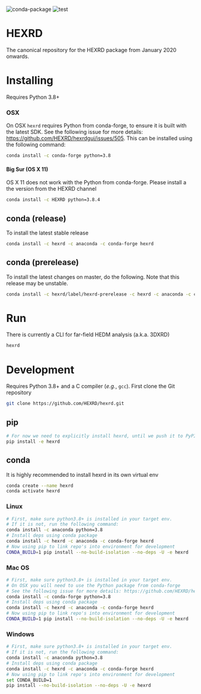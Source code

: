 ![conda-package](https://github.com/HEXRD/hexrd/workflows/conda-package/badge.svg)  ![test](https://github.com/HEXRD/hexrd/workflows/test/badge.svg)
# HEXRD
The canonical repository for the HEXRD package from January 2020 onwards.

# Installing

Requires Python 3.8+

### OSX

On OSX `hexrd` requires Python from conda-forge, to ensure it is built with the
latest SDK. See the following issue for more details: https://github.com/HEXRD/hexrdgui/issues/505.
This can be installed using the following command:

```bash
conda install -c conda-forge python=3.8
```

#### Big Sur (OS X 11)

OS X 11 does not work with the Python from conda-forge. Please install a the version
from the HEXRD channel

```bash
conda install -c HEXRD python=3.8.4
```

## conda (release)

To install the latest stable release

```bash
conda install -c hexrd -c anaconda -c conda-forge hexrd
```

## conda (prerelease)
To install the latest changes on master, do the following.  Note that this release may be unstable.

```bash
conda install -c hexrd/label/hexrd-prerelease -c hexrd -c anaconda -c conda-forge hexrd
```

# Run

There is currently a CLI for far-field HEDM analysis (a.k.a. 3DXRD)

```bash
hexrd
```

# Development

Requires Python 3.8+ and a C compiler (_e.g._, `gcc`).  First clone the Git repository

```bash
git clone https://github.com/HEXRD/hexrd.git
```

## pip

```bash
# For now we need to explicitly install hexrd, until we push it to PyPI
pip install -e hexrd
```

## conda
It is highly recommended to install hexrd in its own virtual env

```bash
conda create --name hexrd
conda activate hexrd
```

### Linux
```bash
# First, make sure python3.8+ is installed in your target env.
# If it is not, run the following command:
conda install -c anaconda python=3.8
# Install deps using conda package
conda install -c hexrd -c anaconda -c conda-forge hexrd
# Now using pip to link repo's into environment for development
CONDA_BUILD=1 pip install --no-build-isolation --no-deps -U -e hexrd
```

### Mac OS
```bash
# First, make sure python3.8+ is installed in your target env.
# On OSX you will need to use the Python package from conda-forge
# See the following issue for more details: https://github.com/HEXRD/hexrdgui/issues/505
conda install -c conda-forge python=3.8
# Install deps using conda package
conda install -c hexrd -c anaconda -c conda-forge hexrd
# Now using pip to link repo's into environment for development
CONDA_BUILD=1 pip install --no-build-isolation --no-deps -U -e hexrd
```

### Windows
```bash
# First, make sure python3.8+ is installed in your target env.
# If it is not, run the following command:
conda install -c anaconda python=3.8
# Install deps using conda package
conda install -c hexrd -c anaconda -c conda-forge hexrd
# Now using pip to link repo's into environment for development
set CONDA_BUILD=1
pip install --no-build-isolation --no-deps -U -e hexrd
```
